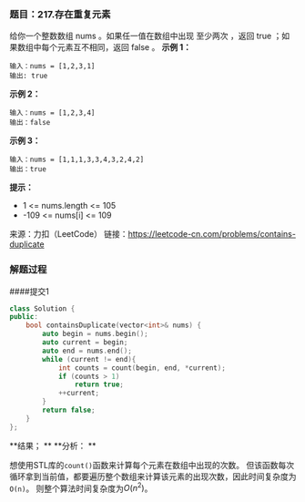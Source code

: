 ### 题目：217.存在重复元素
给你一个整数数组 nums 。如果任一值在数组中出现 至少两次 ，返回 true ；如果数组中每个元素互不相同，返回 false 。
**示例 1：**
```
输入：nums = [1,2,3,1]
输出: true
```
**示例 2：**
```
输入：nums = [1,2,3,4]
输出：false
```
**示例 3：**
```
输入：nums = [1,1,1,3,3,4,3,2,4,2]
输出：true
```
**提示：**

- 1 <= nums.length <= 105
- -109 <= nums[i] <= 109

来源：力扣（LeetCode）
链接：https://leetcode-cn.com/problems/contains-duplicate

### 解题过程
####提交1
```C++
class Solution {
public:
    bool containsDuplicate(vector<int>& nums) {
        auto begin = nums.begin();
        auto current = begin;
        auto end = nums.end();
        while (current != end){
            int counts = count(begin, end, *current);
            if (counts > 1)
                return true;
            ++current;
        }
        return false;
    }
};
```
**结果； **
**分析： **

想使用STL库的`count()`函数来计算每个元素在数组中出现的次数。
但该函数每次循环拿到当前值，都要遍历整个数组来计算该元素的出现次数，因此时间复杂度为`O(n)`。
则整个算法时间复杂度为$O(n^2)$。
